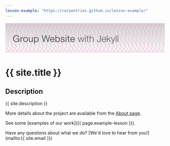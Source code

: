 ```yaml
---  
lesson-example: "https://carpentries.github.io/lesson-example/"
---    
```


![Group Website with Jekyll](./images/site_banner.png)

# {{ site.title }}
  
## Description
{{ site.description }}
           
More details about the project are available from the [About page](about).
           
See some [examples of our work]({{ page.example-lesson }}).

Have any questions about what we do? [We'd love to hear from you!](mailto:{{ site.email }})

